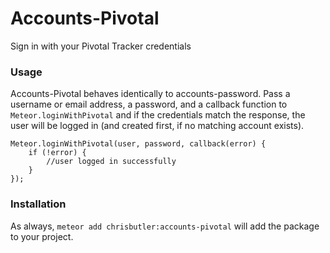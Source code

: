 # Accounts-Pivotal

Sign in with your Pivotal Tracker credentials

### Usage
Accounts-Pivotal behaves identically to accounts-password. Pass a username or email address, a password, and a callback function to `Meteor.loginWithPivotal` and if the credentials match the response, the user will be logged in (and created first, if no matching account exists).

    Meteor.loginWithPivotal(user, password, callback(error) {
        if (!error) {
            //user logged in successfully
        }
    });

### Installation

As always, `meteor add chrisbutler:accounts-pivotal` will add the package to your project.
